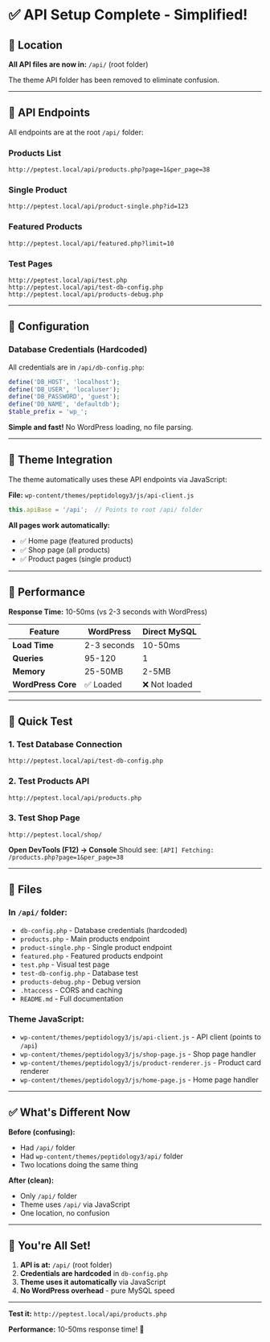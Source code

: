 # ✅ API Setup Complete - Simplified!

## 📍 Location
**All API files are now in:** `/api/` (root folder)

The theme API folder has been removed to eliminate confusion.

---

## 🎯 API Endpoints

All endpoints are at the root `/api/` folder:

### Products List
```
http://peptest.local/api/products.php?page=1&per_page=38
```

### Single Product
```
http://peptest.local/api/product-single.php?id=123
```

### Featured Products
```
http://peptest.local/api/featured.php?limit=10
```

### Test Pages
```
http://peptest.local/api/test.php
http://peptest.local/api/test-db-config.php
http://peptest.local/api/products-debug.php
```

---

## 🔧 Configuration

### Database Credentials (Hardcoded)
All credentials are in `/api/db-config.php`:

```php
define('DB_HOST', 'localhost');
define('DB_USER', 'localuser');
define('DB_PASSWORD', 'guest');
define('DB_NAME', 'defaultdb');
$table_prefix = 'wp_';
```

**Simple and fast!** No WordPress loading, no file parsing.

---

## 🎨 Theme Integration

The theme automatically uses these API endpoints via JavaScript:

**File:** `wp-content/themes/peptidology3/js/api-client.js`
```javascript
this.apiBase = '/api';  // Points to root /api/ folder
```

**All pages work automatically:**
- ✅ Home page (featured products)
- ✅ Shop page (all products)
- ✅ Product pages (single product)

---

## 🚀 Performance

**Response Time:** 10-50ms (vs 2-3 seconds with WordPress)

| Feature | WordPress | Direct MySQL |
|---------|-----------|--------------|
| **Load Time** | 2-3 seconds | 10-50ms |
| **Queries** | 95-120 | 1 |
| **Memory** | 25-50MB | 2-5MB |
| **WordPress Core** | ✅ Loaded | ❌ Not loaded |

---

## 🧪 Quick Test

### 1. Test Database Connection
```
http://peptest.local/api/test-db-config.php
```

### 2. Test Products API
```
http://peptest.local/api/products.php
```

### 3. Test Shop Page
```
http://peptest.local/shop/
```

**Open DevTools (F12) → Console**
Should see: `[API] Fetching: /products.php?page=1&per_page=38`

---

## 📁 Files

### In `/api/` folder:
- `db-config.php` - Database credentials (hardcoded)
- `products.php` - Main products endpoint
- `product-single.php` - Single product endpoint
- `featured.php` - Featured products endpoint
- `test.php` - Visual test page
- `test-db-config.php` - Database test
- `products-debug.php` - Debug version
- `.htaccess` - CORS and caching
- `README.md` - Full documentation

### Theme JavaScript:
- `wp-content/themes/peptidology3/js/api-client.js` - API client (points to `/api`)
- `wp-content/themes/peptidology3/js/shop-page.js` - Shop page handler
- `wp-content/themes/peptidology3/js/product-renderer.js` - Product card renderer
- `wp-content/themes/peptidology3/js/home-page.js` - Home page handler

---

## ✅ What's Different Now

**Before (confusing):**
- Had `/api/` folder
- Had `wp-content/themes/peptidology3/api/` folder
- Two locations doing the same thing

**After (clean):**
- Only `/api/` folder
- Theme uses `/api/` via JavaScript
- One location, no confusion

---

## 🎉 You're All Set!

1. **API is at:** `/api/` (root folder)
2. **Credentials are hardcoded** in `db-config.php`
3. **Theme uses it automatically** via JavaScript
4. **No WordPress overhead** - pure MySQL speed

---

**Test it:** `http://peptest.local/api/products.php`

**Performance:** 10-50ms response time! 🚀

